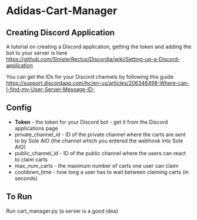 # Adidas-Cart-Manager

## Creating Discord Application

A tutorial on creating a Discord application, getting the token and adding the bot to your server is here https://github.com/SinisterRectus/Discordia/wiki/Setting-up-a-Discord-application 

You can get the IDs for your Discord channels by following this guide https://support.discordapp.com/hc/en-us/articles/206346498-Where-can-I-find-my-User-Server-Message-ID-


## Config

* **Token** - the token for your Discord bot - get it from the Discord applications page
* private_channel_id - ID of the private channel where the carts are sent to by Sole AIO (the channel which you entered the webhook into Sole AIO)
* public_channel_id - ID of the public channel where the users can react to claim carts
* max_num_carts - the maximum number of carts one user can claim
* cooldown_time - how long a user has to wait between claiming carts (in seconds)


## To Run

Run cart_manager.py (a server is a good idea)
